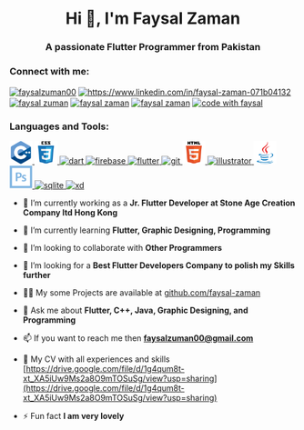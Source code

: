 <h1 align="center">Hi 👋, I'm Faysal Zaman</h1>
<h3 align="center">A passionate Flutter Programmer from Pakistan</h3>

<h3 align="left">Connect with me:</h3>
<p align="left">
<a href="https://twitter.com/faysalzuman00" target="blank"><img align="center" src="https://raw.githubusercontent.com/rahuldkjain/github-profile-readme-generator/master/src/images/icons/Social/twitter.svg" alt="faysalzuman00" height="30" width="40" /></a>
<a href="https://linkedin.com/in/https://www.linkedin.com/in/faysal-zaman-071b04132" target="blank"><img align="center" src="https://raw.githubusercontent.com/rahuldkjain/github-profile-readme-generator/master/src/images/icons/Social/linked-in-alt.svg" alt="https://www.linkedin.com/in/faysal-zaman-071b04132" height="30" width="40" /></a>
<a href="https://stackoverflow.com/users/faysal zuman" target="blank"><img align="center" src="https://raw.githubusercontent.com/rahuldkjain/github-profile-readme-generator/master/src/images/icons/Social/stack-overflow.svg" alt="faysal zuman" height="30" width="40" /></a>
<a href="https://fb.com/faysal zaman" target="blank"><img align="center" src="https://raw.githubusercontent.com/rahuldkjain/github-profile-readme-generator/master/src/images/icons/Social/facebook.svg" alt="faysal zaman" height="30" width="40" /></a>
<a href="https://instagram.com/faysal zaman" target="blank"><img align="center" src="https://raw.githubusercontent.com/rahuldkjain/github-profile-readme-generator/master/src/images/icons/Social/instagram.svg" alt="faysal zaman" height="30" width="40" /></a>
<a href="https://www.youtube.com/c/code with faysal" target="blank"><img align="center" src="https://raw.githubusercontent.com/rahuldkjain/github-profile-readme-generator/master/src/images/icons/Social/youtube.svg" alt="code with faysal" height="30" width="40" /></a>
</p>

<h3 align="left">Languages and Tools:</h3>
<p align="left"> <a href="https://www.w3schools.com/cpp/" target="_blank" rel="noreferrer"> <img src="https://raw.githubusercontent.com/devicons/devicon/master/icons/cplusplus/cplusplus-original.svg" alt="cplusplus" width="40" height="40"/> </a> <a href="https://www.w3schools.com/css/" target="_blank" rel="noreferrer"> <img src="https://raw.githubusercontent.com/devicons/devicon/master/icons/css3/css3-original-wordmark.svg" alt="css3" width="40" height="40"/> </a> <a href="https://dart.dev" target="_blank" rel="noreferrer"> <img src="https://www.vectorlogo.zone/logos/dartlang/dartlang-icon.svg" alt="dart" width="40" height="40"/> </a> <a href="https://firebase.google.com/" target="_blank" rel="noreferrer"> <img src="https://www.vectorlogo.zone/logos/firebase/firebase-icon.svg" alt="firebase" width="40" height="40"/> </a> <a href="https://flutter.dev" target="_blank" rel="noreferrer"> <img src="https://www.vectorlogo.zone/logos/flutterio/flutterio-icon.svg" alt="flutter" width="40" height="40"/> </a> <a href="https://git-scm.com/" target="_blank" rel="noreferrer"> <img src="https://www.vectorlogo.zone/logos/git-scm/git-scm-icon.svg" alt="git" width="40" height="40"/> </a> <a href="https://www.w3.org/html/" target="_blank" rel="noreferrer"> <img src="https://raw.githubusercontent.com/devicons/devicon/master/icons/html5/html5-original-wordmark.svg" alt="html5" width="40" height="40"/> </a> <a href="https://www.adobe.com/in/products/illustrator.html" target="_blank" rel="noreferrer"> <img src="https://www.vectorlogo.zone/logos/adobe_illustrator/adobe_illustrator-icon.svg" alt="illustrator" width="40" height="40"/> </a> <a href="https://www.java.com" target="_blank" rel="noreferrer"> <img src="https://raw.githubusercontent.com/devicons/devicon/master/icons/java/java-original.svg" alt="java" width="40" height="40"/> </a> <a href="https://www.photoshop.com/en" target="_blank" rel="noreferrer"> <img src="https://raw.githubusercontent.com/devicons/devicon/master/icons/photoshop/photoshop-line.svg" alt="photoshop" width="40" height="40"/> </a> <a href="https://www.sqlite.org/" target="_blank" rel="noreferrer"> <img src="https://www.vectorlogo.zone/logos/sqlite/sqlite-icon.svg" alt="sqlite" width="40" height="40"/> </a> <a href="https://www.adobe.com/products/xd.html" target="_blank" rel="noreferrer"> <img src="https://cdn.worldvectorlogo.com/logos/adobe-xd.svg" alt="xd" width="40" height="40"/> </a> </p>


- 🔭 I’m currently working as a **Jr. Flutter Developer at Stone Age Creation Company ltd Hong Kong**

- 🌱 I’m currently learning **Flutter, Graphic Designing, Programming**

- 👯 I’m looking to collaborate with **Other Programmers**

- 🤝 I’m looking for a **Best Flutter Developers Company to polish my Skills further**

- 👨‍💻 My some Projects are available at [github.com/faysal-zaman](github.com/faysal-zaman)

- 💬 Ask me about **Flutter, C++, Java, Graphic Designing, and Programming**

- 📫 If you want to reach me then **faysalzuman00@gmail.com**

- 📄 My CV with all experiences and skills [https://drive.google.com/file/d/1g4qum8t-xt_XA5iUw9Ms2a8O9mTOSuSg/view?usp=sharing](https://drive.google.com/file/d/1g4qum8t-xt_XA5iUw9Ms2a8O9mTOSuSg/view?usp=sharing)

- ⚡ Fun fact **I am very lovely**
